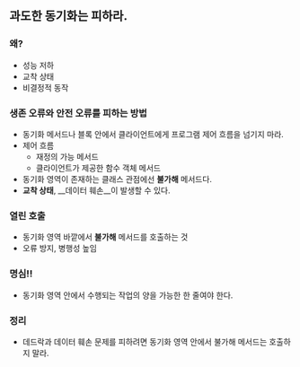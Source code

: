 ## 과도한 동기화는 피하라.

### 왜?

- 성능 저하
- 교착 상태
- 비결정적 동작

### 생존 오류와 안전 오류를 피하는 방법

- 동기화 메서드나 블록 안에서 클라이언트에게 프로그램 제어 흐름을 넘기지 마라.
- 제어 흐름
  - 재정의 가능 메서드
  - 클라이언트가 제공한 함수 객체 메서드
- 동기화 영역이 존재하는 클래스 관점에선 __불가해__ 메서드다.
- __교착 상태__, __데이터 훼손__이 발생할 수 있다.

### 열린 호출

- 동기화 영역 바깥에서 __불가해__ 메서드를 호출하는 것
- 오류 방지, 병행성 높임

### 명심!!

- 동기화 영역 안에서 수행되는 작업의 양을 가능한 한 줄여야 한다.

### 정리

- 데드락과 데이터 훼손 문제를 피하려면 동기화 영역 안에서 불가해 메서드는 호출하지 말라.
